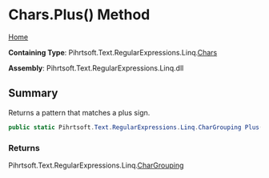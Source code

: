 # Chars\.Plus\(\) Method

[Home](../../../../../../README.md)

**Containing Type**: Pihrtsoft\.Text\.RegularExpressions\.Linq\.[Chars](../README.md)

**Assembly**: Pihrtsoft\.Text\.RegularExpressions\.Linq\.dll

## Summary

Returns a pattern that matches a plus sign\.

```csharp
public static Pihrtsoft.Text.RegularExpressions.Linq.CharGrouping Plus()
```

### Returns

Pihrtsoft\.Text\.RegularExpressions\.Linq\.[CharGrouping](../../CharGrouping/README.md)

